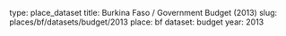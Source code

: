 type: place_dataset
title: Burkina Faso / Government Budget (2013)
slug: places/bf/datasets/budget/2013
place: bf
dataset: budget
year: 2013
